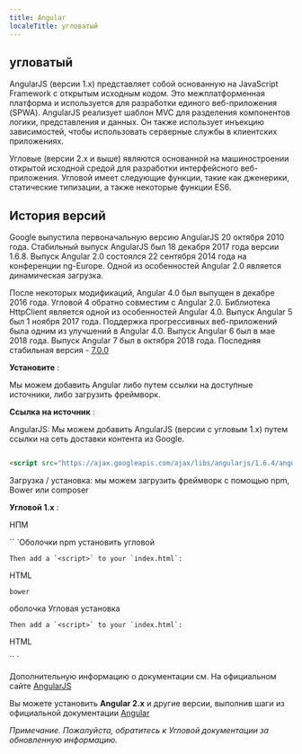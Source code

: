 ```yaml
---
title: Angular
localeTitle: угловатый
---
```

## угловатый

AngularJS (версии 1.x) представляет собой основанную на JavaScript Framework с открытым исходным кодом. Это межплатформенная платформа и используется для разработки единого веб-приложения (SPWA). AngularJS реализует шаблон MVC для разделения компонентов логики, представления и данных. Он также использует инъекцию зависимостей, чтобы использовать серверные службы в клиентских приложениях.

Угловые (версии 2.x и выше) являются основанной на машиностроении открытой исходной средой для разработки интерфейсного веб-приложения. Угловой имеет следующие функции, такие как дженерики, статические типизации, а также некоторые функции ES6.

## История версий

Google выпустила первоначальную версию AngularJS 20 октября 2010 года. Стабильный выпуск AngularJS был 18 декабря 2017 года версии 1.6.8. Выпуск Angular 2.0 состоялся 22 сентября 2014 года на конференции ng-Europe. Одной из особенностей Angular 2.0 является динамическая загрузка.

После некоторых модификаций, Angular 4.0 был выпущен в декабре 2016 года. Угловой 4 обратно совместим с Angular 2.0. Библиотека HttpClient является одной из особенностей Angular 4.0. Выпуск Angular 5 был 1 ноября 2017 года. Поддержка прогрессивных веб-приложений была одним из улучшений в Angular 4.0. Выпуск Angular 6 был в мае 2018 года. Выпуск Angular 7 был в октября 2018 года. Последняя стабильная версия - [7.0.0](https://blog.angular.io/version-7-of-angular-cli-prompts-virtual-scroll-drag-and-drop-and-more-c594e22e7b8c)

**Установите** :

Мы можем добавить Angular либо путем ссылки на доступные источники, либо загрузить фреймворк.

**Ссылка на источник** :

AngularJS: Мы можем добавить AngularJS (версии с угловым 1.x) путем ссылки на сеть доставки контента из Google.

```html

<script src="https://ajax.googleapis.com/ajax/libs/angularjs/1.6.4/angular.min.js"></script> 
```

Загрузка / установка: мы можем загрузить фреймворк с помощью npm, Bower или composer

**Угловой 1.x** :

НПМ

\`\` \`Оболочки npm установить угловой
```
Then add a `<script>` to your `index.html`: 
```

HTML
```
bower 
```

оболочка Угловая установка
```
Then add a `<script>` to your `index.html`: 
```

HTML

\`\` \`

Дополнительную информацию о документации см. На официальном сайте [AngularJS](https://docs.angularjs.org/api)

Вы можете установить **Angular 2.x** и другие версии, выполнив шаги из официальной документации [Angular](https://angular.io/guide/quickstart)

_Примечание. Пожалуйста, обратитесь к Угловой документации за обновленную информацию._
